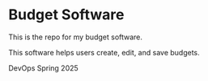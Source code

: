 # Budget Software

This is the repo for my budget software.

This software helps users create, edit, and save budgets.

DevOps Spring 2025
